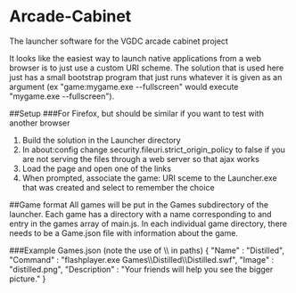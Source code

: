 # Arcade-Cabinet
The launcher software for the VGDC arcade cabinet project

It looks like the easiest way to launch native applications from a web browser is to just use a custom URI scheme. The solution that is used here just has a small bootstrap program that just runs whatever it is given as an argument (ex "game:mygame.exe --fullscreen" would execute "mygame.exe --fullscreen").

##Setup
###For Firefox, but should be similar if you want to test with another browser
1. Build the solution in the Launcher directory
2. In about:config change security.fileuri.strict_origin_policy to false if you are not serving the files through a web server so that ajax works
3. Load the page and open one of the links
4. When prompted, associate the game: URI sceme to the Launcher.exe that was created and select to remember the choice

##Game format
All games will be put in the Games subdirectory of the launcher. Each game has a directory with a name corresponding to and entry in the games array of main.js. In each individual game directory, there needs to be a Game.json file with information about the game.

###Example Games.json (note the use of \\\\ in paths)
{
    "Name" : "Distilled",
    "Command" : "flashplayer.exe Games\\\\Distilled\\\\Distilled.swf",
    "Image" : "distilled.png",
    "Description" : "Your friends will help you see the bigger picture."
}